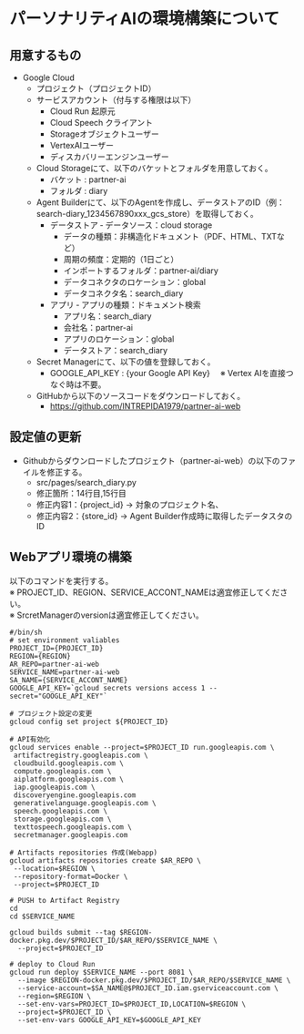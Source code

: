 # パーソナリティAIの環境構築について
## 用意するもの
- Google Cloud 
  - プロジェクト（プロジェクトID）
  - サービスアカウント（付与する権限は以下）
    - Cloud Run 起原元　
    - Cloud Speech クライアント
    - Storageオブジェクトユーザー
    - VertexAIユーザー
    - ディスカバリーエンジンユーザー    
  - Cloud Storageにて、以下のバケットとフォルダを用意しておく。
    - バケット : partner-ai
    - フォルダ : diary
  - Agent Builderにて、以下のAgentを作成し、データストアのID（例：search-diary_1234567890xxx_gcs_store）を取得しておく。
    - データストア
      ‐ データソース：cloud storage
      - データの種類：非構造化ドキュメント（PDF、HTML、TXTなど）
      - 周期の頻度：定期的（1日ごと）
      - インポートするフォルダ：partner-ai/diary
      - データコネクタのロケーション：global
      - データコネクタ名：search_diary
    - アプリ
      ‐ アプリの種類：ドキュメント検索
      - アプリ名：search_diary
      - 会社名：partner-ai
      - アプリのロケーション：global
      - データストア：search_diary
  - Secret Managerにて、以下の値を登録しておく。
    - GOOGLE_API_KEY : {your Google API Key}
    　※ Vertex AIを直接つなぐ時は不要。
  - GitHubから以下のソースコードをダウンロードしておく。
    - https://github.com/INTREPIDA1979/partner-ai-web

## 設定値の更新
- Githubからダウンロードしたプロジェクト（partner-ai-web）の以下のファイルを修正する。
  - src/pages/search_diary.py
  - 修正箇所：14行目,15行目
  - 修正内容1：{project_id} → 対象のプロジェクト名、
  - 修正内容2：{store_id} → Agent Builder作成時に取得したデータスタのID

## Webアプリ環境の構築
以下のコマンドを実行する。<br>
※ PROJECT_ID、REGION、SERVICE_ACCONT_NAMEは適宜修正してください。<br>
※ SrcretManagerのversionは適宜修正してください。
```
#/bin/sh
# set environment valiables
PROJECT_ID={PROJECT_ID}
REGION={REGION}
AR_REPO=partner-ai-web
SERVICE_NAME=partner-ai-web
SA_NAME={SERVICE_ACCONT_NAME}
GOOGLE_API_KEY=`gcloud secrets versions access 1 --secret="GOOGLE_API_KEY"`

# プロジェクト設定の変更
gcloud config set project ${PROJECT_ID}

# API有効化
gcloud services enable --project=$PROJECT_ID run.googleapis.com \
 artifactregistry.googleapis.com \
 cloudbuild.googleapis.com \
 compute.googleapis.com \
 aiplatform.googleapis.com \
 iap.googleapis.com \
 discoveryengine.googleapis.com
 generativelanguage.googleapis.com \
 speech.googleapis.com \
 storage.googleapis.com \
 texttospeech.googleapis.com \
 secretmanager.googleapis.com

# Artifacts repositories 作成(Webapp)
gcloud artifacts repositories create $AR_REPO \
 --location=$REGION \
 --repository-format=Docker \
 --project=$PROJECT_ID
  
# PUSH to Artifact Registry
cd
cd $SERVICE_NAME

gcloud builds submit --tag $REGION-docker.pkg.dev/$PROJECT_ID/$AR_REPO/$SERVICE_NAME \
  --project=$PROJECT_ID

# deploy to Cloud Run
gcloud run deploy $SERVICE_NAME --port 8081 \
  --image $REGION-docker.pkg.dev/$PROJECT_ID/$AR_REPO/$SERVICE_NAME \
  --service-account=$SA_NAME@$PROJECT_ID.iam.gserviceaccount.com \
  --region=$REGION \
  --set-env-vars=PROJECT_ID=$PROJECT_ID,LOCATION=$REGION \
  --project=$PROJECT_ID \
  --set-env-vars GOOGLE_API_KEY=$GOOGLE_API_KEY
```
